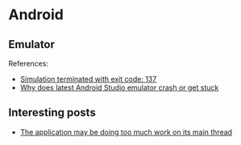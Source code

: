 # Android

## Emulator

References:

- [Simulation terminated with exit code: 137](https://groups.google.com/g/omnetpp/c/eKmyPJn_XO8?pli=1)
- [Why does latest Android Studio emulator crash or get stuck](https://stackoverflow.com/questions/71336224/why-does-latest-android-studio-emulator-crash-or-get-stuck)

## Interesting posts

- [The application may be doing too much work on its main thread](https://stackoverflow.com/questions/14678593/the-application-may-be-doing-too-much-work-on-its-main-thread)
